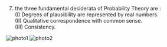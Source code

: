 
7) the three fundamental desiderata of Probability Theory are :   
(I) Degrees of plausibility are represented by real numbers.  
(II) Qualitative correspondence with common sense.  
(III) Consistency.

![photo1](img3.jpg)
![photo2](img4.jpg)
